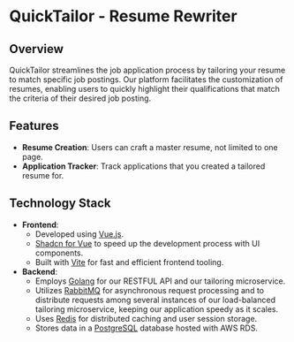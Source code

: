 # QuickTailor - Resume Rewriter

## Overview
QuickTailor streamlines the job application process by tailoring your resume to match specific job postings.
Our platform facilitates the customization of resumes, enabling users to quickly highlight their qualifications
that match the criteria of their desired job posting.

## Features
- **Resume Creation**: Users can craft a master resume, not limited to one page.
- **Application Tracker**: Track applications that you created a tailored resume for.

## Technology Stack
- **Frontend**: 
  - Developed using [Vue.js](https://vuejs.org/).
  - [Shadcn for Vue](https://www.shadcn-vue.com/) to speed up the development process with UI components.
  - Built with [Vite](https://vitejs.dev/) for fast and efficient frontend tooling.
- **Backend**: 
  - Employs [Golang](https://go.dev/) for our RESTFUL API and our tailoring microservice.
  - Utilizes [RabbitMQ](https://rabbitmq.com/) for asynchronous request processing and to distribute requests among several instances of our load-balanced tailoring microservice, keeping our application speedy as it scales.
  - Uses [Redis](https://redis.io/) for distributed caching and user session storage.
  - Stores data in a [PostgreSQL](https://www.postgresql.org/) database hosted with AWS RDS.
  
